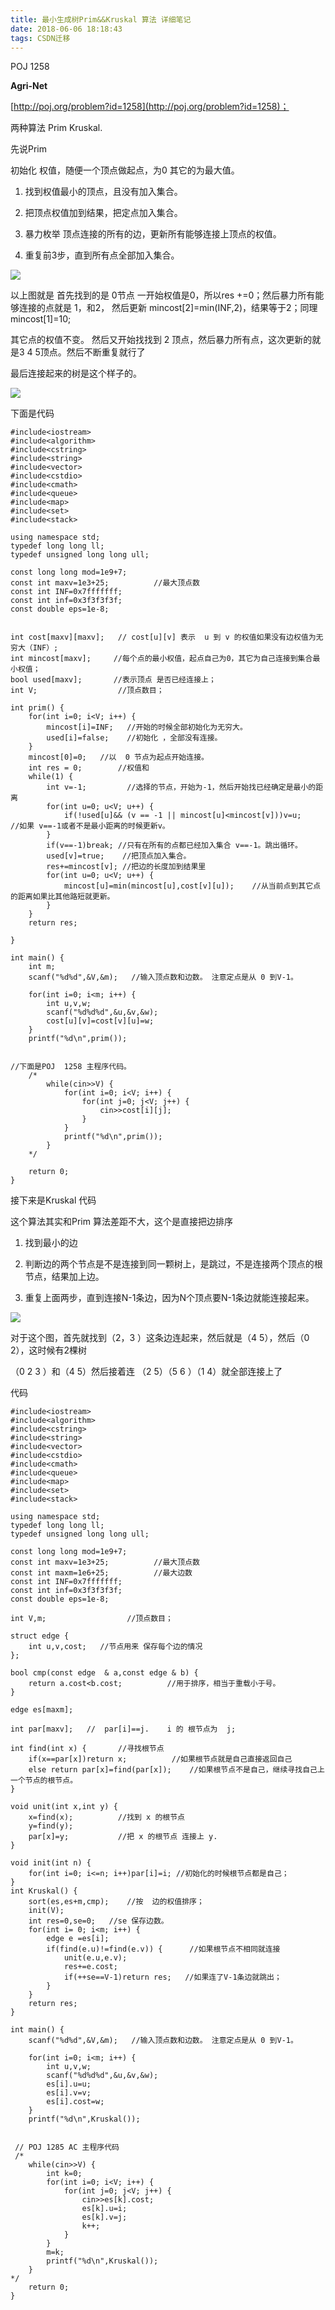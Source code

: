 ```yaml
---
title: 最小生成树Prim&&Kruskal 算法 详细笔记
date: 2018-06-06 18:18:43
tags: CSDN迁移
---
```

  POJ 1258

**Agri-Net**

[http://poj.org/problem?id=1258](http://poj.org/problem?id=1258)；



两种算法 Prim Kruskal.



先说Prim



初始化 权值，随便一个顶点做起点，为0 其它的为最大值。



1. 找到权值最小的顶点，且没有加入集合。

2. 把顶点权值加到结果，把定点加入集合。

3. 暴力枚举 顶点连接的所有的边，更新所有能够连接上顶点的权值。

4. 重复前3步，直到所有点全部加入集合。



![](https://img-blog.csdn.net/2018060617045235?watermark/2/text/aHR0cHM6Ly9ibG9nLmNzZG4ubmV0L3FxXzQwODcxNDY2/font/5a6L5L2T/fontsize/400/fill/I0JBQkFCMA==/dissolve/70)





以上图就是 首先找到的是 0节点 一开始权值是0，所以res +=0；然后暴力所有能够连接的点就是 1，和2， 然后更新 mincost[2]=min(INF,2)，结果等于2；同理 mincost[1]=10;

其它点的权值不变。 然后又开始找找到 2 顶点，然后暴力所有点，这次更新的就是3 4 5顶点。然后不断重复就行了

最后连接起来的树是这个样子的。

![](https://img-blog.csdn.net/20180606170506139?watermark/2/text/aHR0cHM6Ly9ibG9nLmNzZG4ubmV0L3FxXzQwODcxNDY2/font/5a6L5L2T/fontsize/400/fill/I0JBQkFCMA==/dissolve/70)



下面是代码




```
#include<iostream>
#include<algorithm>
#include<cstring>
#include<string>
#include<vector>
#include<cstdio>
#include<cmath>
#include<queue>
#include<map>
#include<set>
#include<stack>

using namespace std;
typedef long long ll;
typedef unsigned long long ull;

const long long mod=1e9+7;
const int maxv=1e3+25;          //最大顶点数
const int INF=0x7fffffff;
const int inf=0x3f3f3f3f;
const double eps=1e-8;


int cost[maxv][maxv];   // cost[u][v] 表示  u 到 v 的权值如果没有边权值为无穷大（INF）;
int mincost[maxv];     //每个点的最小权值，起点自己为0，其它为自己连接到集合最小权值；
bool used[maxv];       //表示顶点 是否已经连接上；
int V;                  //顶点数目；

int prim() {
    for(int i=0; i<V; i++) {
        mincost[i]=INF;   //开始的时候全部初始化为无穷大。
        used[i]=false;    //初始化 ，全部没有连接。
    }
    mincost[0]=0;   //以  0 节点为起点开始连接。
    int res = 0;        //权值和
    while(1) {
        int v=-1;         //选择的节点，开始为-1，然后开始找已经确定是最小的距离
        for(int u=0; u<V; u++) {
            if(!used[u]&& (v == -1 || mincost[u]<mincost[v]))v=u;    //如果 v==-1或者不是最小距离的时候更新v。
        }
        if(v==-1)break; //只有在所有的点都已经加入集合 v==-1。跳出循环。
        used[v]=true;    //把顶点加入集合。
        res+=mincost[v]; //把边的长度加到结果里
        for(int u=0; u<V; u++) {
            mincost[u]=min(mincost[u],cost[v][u]);    //从当前点到其它点的距离如果比其他路短就更新。
        }
    }
    return res;

}

int main() {
    int m;
    scanf("%d%d",&V,&m);   //输入顶点数和边数。 注意定点是从 0 到V-1。

    for(int i=0; i<m; i++) {
        int u,v,w;
        scanf("%d%d%d",&u,&v,&w);
        cost[u][v]=cost[v][u]=w;
    }
    printf("%d\n",prim());


//下面是POJ  1258 主程序代码。
    /*
        while(cin>>V) {
            for(int i=0; i<V; i++) {
                for(int j=0; j<V; j++) {
                    cin>>cost[i][j];
                }
            }
            printf("%d\n",prim());
        }
    */

    return 0;
}
```


接下来是Kruskal 代码



这个算法其实和Prim 算法差距不大，这个是直接把边排序





1. 找到最小的边

2. 判断边的两个节点是不是连接到同一颗树上，是跳过，不是连接两个顶点的根节点，结果加上边。

3. 重复上面两步，直到连接N-1条边，因为N个顶点要N-1条边就能连接起来。



![](https://img-blog.csdn.net/2018060617045235?watermark/2/text/aHR0cHM6Ly9ibG9nLmNzZG4ubmV0L3FxXzQwODcxNDY2/font/5a6L5L2T/fontsize/400/fill/I0JBQkFCMA==/dissolve/70)  


对于这个图，首先就找到（2，3 ）这条边连起来，然后就是（4 5），然后（0 2），这时候有2棵树

（0 2 3 ）和（4 5）然后接着连 （2 5）（5 6 ）（1 4）就全部连接上了



代码


```
#include<iostream>
#include<algorithm>
#include<cstring>
#include<string>
#include<vector>
#include<cstdio>
#include<cmath>
#include<queue>
#include<map>
#include<set>
#include<stack>

using namespace std;
typedef long long ll;
typedef unsigned long long ull;

const long long mod=1e9+7;
const int maxv=1e3+25;          //最大顶点数
const int maxm=1e6+25;          //最大边数
const int INF=0x7fffffff;
const int inf=0x3f3f3f3f;
const double eps=1e-8;

int V,m;                  //顶点数目；

struct edge {
    int u,v,cost;   //节点用来 保存每个边的情况
};

bool cmp(const edge  & a,const edge & b) {
    return a.cost<b.cost;          //用于排序，相当于重载小于号。
}

edge es[maxm];

int par[maxv];   //  par[i]==j.    i 的 根节点为  j;

int find(int x) {       //寻找根节点
    if(x==par[x])return x;          //如果根节点就是自己直接返回自己
    else return par[x]=find(par[x]);    //如果根节点不是自己，继续寻找自己上一个节点的根节点。
}

void unit(int x,int y) {
    x=find(x);          //找到 x 的根节点
    y=find(y);
    par[x]=y;           //把 x 的根节点 连接上 y.
}

void init(int n) {
    for(int i=0; i<=n; i++)par[i]=i; //初始化的时候根节点都是自己；
}
int Kruskal() {
    sort(es,es+m,cmp);    //按  边的权值排序；
    init(V);
    int res=0,se=0;   //se 保存边数。
    for(int i= 0; i<m; i++) {
        edge e =es[i];
        if(find(e.u)!=find(e.v)) {      //如果根节点不相同就连接
            unit(e.u,e.v);
            res+=e.cost;
            if(++se==V-1)return res;   //如果连了V-1条边就跳出；
        }
    }
    return res;
}

int main() {
    scanf("%d%d",&V,&m);   //输入顶点数和边数。 注意定点是从 0 到V-1。

    for(int i=0; i<m; i++) {
        int u,v,w;
        scanf("%d%d%d",&u,&v,&w);
        es[i].u=u;
        es[i].v=v;
        es[i].cost=w;
    }
    printf("%d\n",Kruskal());
 

 // POJ 1285 AC 主程序代码
 /*
    while(cin>>V) {
        int k=0;
        for(int i=0; i<V; i++) {
            for(int j=0; j<V; j++) {
                cin>>es[k].cost;
                es[k].u=i;
                es[k].v=j;
                k++;
            }
        }
        m=k;
        printf("%d\n",Kruskal());
    }
*/
    return 0;
}

```
  
  
   
 